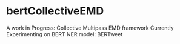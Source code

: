 # bertCollectiveEMD

A work in Progress: Collective Multipass EMD framework
Currently Experimenting on BERT NER model: BERTweet
